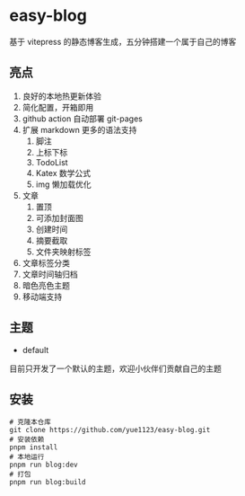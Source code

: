 # easy-blog

基于 vitepress 的静态博客生成，五分钟搭建一个属于自己的博客

## 亮点

1. 良好的本地热更新体验
2. 简化配置，开箱即用
3. github action 自动部署 git-pages
4. 扩展 markdown 更多的语法支持
   1. 脚注
   2. 上标下标
   3. TodoList
   4. Katex 数学公式
   5. img 懒加载优化
5. 文章
   1. 置顶
   2. 可添加封面图
   3. 创建时间
   4. 摘要截取
   5. 文件夹映射标签
6. 文章标签分类
7. 文章时间轴归档
8. 暗色亮色主题
9. 移动端支持

## 主题

- default

目前只开发了一个默认的主题，欢迎小伙伴们贡献自己的主题

## 安装

```shell
# 克隆本仓库
git clone https://github.com/yue1123/easy-blog.git
# 安装依赖
pnpm install
# 本地运行
pnpm run blog:dev
# 打包
pnpm run blog:build
```

